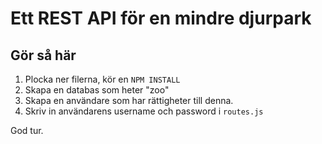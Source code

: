 # Ett REST API för en mindre djurpark
## Gör så här
1. Plocka ner filerna, kör en ``` NPM INSTALL ```
2. Skapa en databas som heter "zoo"
3. Skapa en användare som har rättigheter till denna.
4. Skriv in användarens username och password i ```routes.js```

God tur.